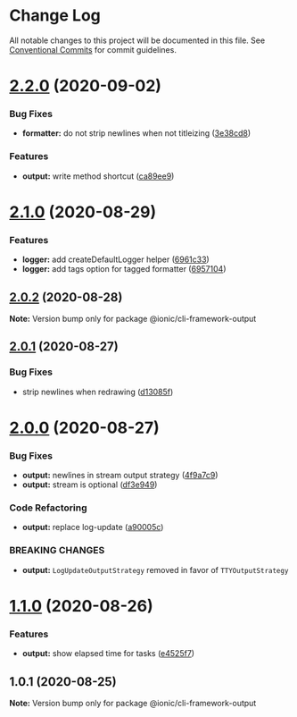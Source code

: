 # Change Log

All notable changes to this project will be documented in this file.
See [Conventional Commits](https://conventionalcommits.org) for commit guidelines.

# [2.2.0](https://github.com/ionic-team/ionic-cli/compare/@ionic/cli-framework-output@2.1.0...@ionic/cli-framework-output@2.2.0) (2020-09-02)


### Bug Fixes

* **formatter:** do not strip newlines when not titleizing ([3e38cd8](https://github.com/ionic-team/ionic-cli/commit/3e38cd891d0b914e03ea06d57cbb6ab067d43ac2))


### Features

* **output:** write method shortcut ([ca89ee9](https://github.com/ionic-team/ionic-cli/commit/ca89ee92a99a52bd4abd8a1cb97ba3087ec8c4e0))





# [2.1.0](https://github.com/ionic-team/ionic-cli/compare/@ionic/cli-framework-output@2.0.2...@ionic/cli-framework-output@2.1.0) (2020-08-29)


### Features

* **logger:** add createDefaultLogger helper ([6961c33](https://github.com/ionic-team/ionic-cli/commit/6961c3377e88498d86eb0a39e5aef3f776fb3fd3))
* **logger:** add tags option for tagged formatter ([6957104](https://github.com/ionic-team/ionic-cli/commit/695710462178f109d10504e6d9d8b0870eb0541c))





## [2.0.2](https://github.com/ionic-team/ionic-cli/compare/@ionic/cli-framework-output@2.0.1...@ionic/cli-framework-output@2.0.2) (2020-08-28)

**Note:** Version bump only for package @ionic/cli-framework-output





## [2.0.1](https://github.com/ionic-team/ionic-cli/compare/@ionic/cli-framework-output@2.0.0...@ionic/cli-framework-output@2.0.1) (2020-08-27)


### Bug Fixes

* strip newlines when redrawing ([d13085f](https://github.com/ionic-team/ionic-cli/commit/d13085f8bdf372cd761f30ba97d9551721a26396))





# [2.0.0](https://github.com/ionic-team/ionic-cli/compare/@ionic/cli-framework-output@1.1.0...@ionic/cli-framework-output@2.0.0) (2020-08-27)


### Bug Fixes

* **output:** newlines in stream output strategy ([4f9a7c9](https://github.com/ionic-team/ionic-cli/commit/4f9a7c988a0a63b21bf2a80eef065155c78545d0))
* **output:** stream is optional ([df3e949](https://github.com/ionic-team/ionic-cli/commit/df3e949ebb092c92b84717a83bd662e283463e37))


### Code Refactoring

* **output:** replace log-update ([a90005c](https://github.com/ionic-team/ionic-cli/commit/a90005cd048a68252456da8409dedacaab54b505))


### BREAKING CHANGES

* **output:** `LogUpdateOutputStrategy` removed in favor of `TTYOutputStrategy`





# [1.1.0](https://github.com/ionic-team/ionic-cli/compare/@ionic/cli-framework-output@1.0.1...@ionic/cli-framework-output@1.1.0) (2020-08-26)


### Features

* **output:** show elapsed time for tasks ([e4525f7](https://github.com/ionic-team/ionic-cli/commit/e4525f79b549b66e25e6c01297ccc77cc6c85250))





## 1.0.1 (2020-08-25)

**Note:** Version bump only for package @ionic/cli-framework-output
